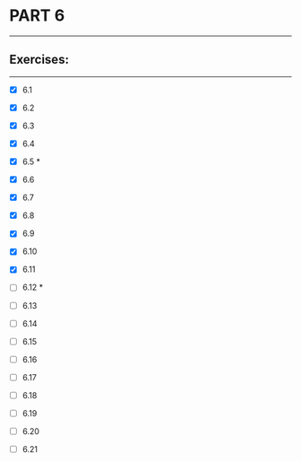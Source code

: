 # PART 6
****

## Exercises:
****
- [x] 6.1 

- [x] 6.2

- [x] 6.3

- [x] 6.4 

- [x] 6.5 *

- [x] 6.6
 
- [x] 6.7 

- [x] 6.8 

- [x] 6.9

- [x] 6.10

- [x] 6.11

- [ ] 6.12 *

- [ ] 6.13

- [ ] 6.14 

- [ ] 6.15

- [ ] 6.16 

- [ ] 6.17

- [ ] 6.18

- [ ] 6.19

- [ ] 6.20 

- [ ] 6.21

